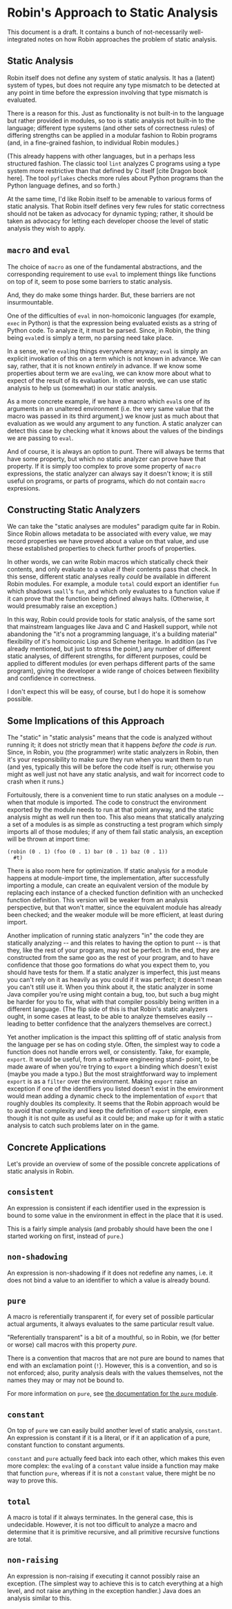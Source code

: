 Robin's Approach to Static Analysis
===================================

This document is a draft.  It contains a bunch of not-necessarily
well-integrated notes on how Robin approaches the problem of static
analysis.

Static Analysis
---------------

Robin itself does not define any system of static analysis.  It has a
(latent) system of types, but does not require any type mismatch to
be detected at any point in time before the expression involving that
type mismatch is evaluated.

There is a reason for this.  Just as functionality is not built-in
to the language but rather provided in modules, so too is static
analysis not built-in to the language; different type systems (and
other sets of correctness rules) of differing strengths can be applied
in a modular fashion to Robin programs (and, in a fine-grained fashion,
to individual Robin modules.)

(This already happens with other languages, but in a perhaps less
structured fashion.  The classic tool `lint` analyzes C programs using
a type system more restrictive than that defined by C itself [cite
Dragon book here].  The tool `pyflakes` checks more rules about Python
programs than the Python language defines, and so forth.)

At the same time, I'd like Robin itself to be amenable to various
forms of static analysis.  That Robin itself defines very few rules for
static correctness should not be taken as advocacy for dynamic typing;
rather, it should be taken as advocacy for letting each developer choose
the level of static analysis they wish to apply.

`macro` and `eval`
------------------

The choice of `macro` as one of the fundamental abstractions, and the
corresponding requirement to use `eval` to implement things like
functions on top of it, seem to pose some barriers to static analysis.

And, they do make some things harder.  But, these barriers are not
insurmountable.

One of the difficulties of `eval` in non-homoiconic languages (for
example, `exec` in Python) is that the expression being evaluated
exists as a string of Python code.  To analyze it, it must be parsed.
Since, in Robin, the thing being `eval`ed is simply a term, no parsing
need take place.

In a sense, we're `eval`ing things everywhere anyway; `eval` is simply
an explicit invokation of this on a term which is not known in advance.
We can say, rather, that it is not known *entirely* in advance.  If we
know some properties about term we are `eval`ing, we can know more
about what to expect of the result of its evaluation.  In other words,
we can use static analysis to help us (somewhat) in our static analysis.

As a more concrete example, if we have a macro which `eval`s one of its
arguments in an unaltered environment (i.e. the very same value that
the macro was passed in its third argument,) we know just as much about
that evaluation as we would any argument to any function.  A static
analyzer can detect this case by checking what it knows about the values
of the bindings we are passing to `eval`.

And of course, it is always an option to punt.  There will always be
terms that have some property, but which no static analyzer can prove
have that property.  If it is simply too complex to prove some property
of `macro` expressions, the static analyzer can always say it doesn't
know; it is still useful on programs, or parts of programs, which do
not contain `macro` expresions.

Constructing Static Analyzers
-----------------------------

We can take the "static analyses are modules" paradigm quite far in
Robin.  Since Robin allows metadata to be associated with every value,
we may record properties we have proved about a value on that value,
and use these established properties to check further proofs of properties.

In other words, we can write Robin macros which statically check their
contents, and only evaluate to a value if their contents pass that
check.  In this sense, different static analyses really *could* be
available in different Robin modules.  For example, a module `total`
could export an identifier `fun` which shadows `small`'s `fun`, and
which only evaluates to a function value if it can prove that the
function being defined always halts.  (Otherwise, it would presumably
raise an exception.)

In this way, Robin could provide tools for static analysis, of the same
sort that mainstream languages like Java and C and Haskell support, while
not abandoning the "it's not a programming language, it's a building
material" flexibility of it's homoiconic Lisp and Scheme heritage.  In
addition (as I've already mentioned, but just to stress the point,) any
number of different static analyses, of different strengths, for different
purposes, could be applied to different modules (or even perhaps different
parts of the same program), giving the developer a wide range of choices
between flexibility and confidence in correctness.

I don't expect this will be easy, of course, but I do hope it is somehow
possible.

Some Implications of this Approach
----------------------------------

The "static" in "static analysis" means that the code is analyzed without
running it; it does not strictly mean that it happens *before the code is
run*.  Since, in Robin, you (the programmer) write static analyzers in
Robin, then it's your responsibility to make sure they run when you want
them to run (and yes, typically this will be before the code itself is
run; otherwise you might as well just not have any static analysis, and
wait for incorrect code to crash when it runs.)

Fortuitously, there is a convenient time to run static analyses on a
module -- when that module is imported.  The code to construct the
environment exported by the module needs to run at that point anyway, and
the static analysis might as well run then too.  This also means that
statically analyzing a set of a modules is as simple as constructing a
test program which simply imports all of those modules; if any of them
fail static analysis, an exception will be thrown at import time:

    (robin (0 . 1) (foo (0 . 1) bar (0 . 1) baz (0 . 1))
      #t)

There is also room here for optimization.  If static analysis for a module
happens at module-import time, the implementation, after successfully
importing a module, can create an equivalent version of the module by
replacing each instance of a checked function definition with an unchecked
function definition.  This version will be weaker from an analysis
perspective, but that won't matter, since the equivalent module has already
been checked; and the weaker module will be more efficient, at least during
import.

Another implication of running static analyzers "in" the code they are
statically analyzing -- and this relates to having the option to punt --
is that they, like the rest of your program, may not be perfect.  In the
end, they are constructed from the same goo as the rest of your program,
and to have confidence that those goo formations do what you expect them
to, you should have tests for them.  If a static analyzer is imperfect,
this just means you can't rely on it as heavily as you could if it was
perfect; it doesn't mean you can't still use it.  When you think about it,
the static analyzer in some Java compiler you're using might contain a bug,
too, but such a bug might be harder for you to fix, what with that compiler
possibly being written in a different language.  (The flip side of this is
that Robin's static analyzers ought, in some cases at least, to be able to
analyze themselves easily -- leading to better confidence that the analyzers
themselves are correct.)

Yet another implication is the impact this splitting off of static analysis
from the language per se has on coding style.  Often, the simplest way to
code a function does not handle errors well, or consistently.  Take, for
example, `export`.  It would be useful, from a software engineering stand-
point, to be made aware of when you're trying to `export` a binding which
doesn't exist (maybe you made a typo.)  But the most straightforward way
to implement `export` is as a `filter` over the environment.  Making
`export` raise an exception if one of the identifiers you listed doesn't
exist in the environment would mean adding a dynamic check to the
implementation of `export` that roughly doubles its complexity.  It seems
that the Robin approach would be to avoid that complexity and keep the
definition of `export` simple, even though it is not quite as useful as it
could be; and make up for it with a static analysis to catch such problems
later on in the game.

Concrete Applications
---------------------

Let's provide an overview of some of the possible concrete applications of
static analysis in Robin.

`consistent`
------------

An expression is consistent if each identifier used in the expression is
bound to some value in the environment in effect in the place that it is
used.

This is a fairly simple analysis (and probably should have been the one
I started working on first, instead of `pure`.)

`non-shadowing`
---------------

An expression is non-shadowing if it does not redefine any names, i.e.
it does not bind a value to an identifier to which a value is already
bound.

`pure`
------

A macro is referentially transparent if, for every set of possible particular
actual arguments, it always evaluates to the same particular result value.

"Referentially transparent" is a bit of a mouthful, so in Robin, we (for
better or worse) call macros with this property *pure*.

There is a convention that macros that are not pure are bound to names that
end with an exclamation point (`!`).  However, this is a convention, and so
is not enforced; also, purity analysis deals with the values themselves, not
the names they may or may not be bound to.

For more information on `pure`, see [the documentation for the `pure`
module](module/Pure.falderal).

`constant`
----------

On top of `pure` we can easily build another level of static analysis,
`constant`.  An expression is constant if it is a literal, or if it
an application of a pure, constant function to constant arguments.

`constant` and `pure` actually feed back into each other, which makes
this even more complex: the `eval`ing of a `constant` value inside a
function may make that function `pure`, whereas if it is not a `constant`
value, there might be no way to prove this.

`total`
-------

A macro is total if it always terminates.  In the general case, this is
undecidable.  However, it is not too difficult to analyze a macro and
determine that it is primitive recursive, and all primitive recursive
functions are total.

`non-raising`
-------------

An expression is non-raising if executing it cannot possibly raise an
exception.  (The simplest way to achieve this is to catch everything at
a high level, and not raise anything in the exception handler.)
Java does an analysis similar to this.
